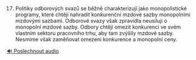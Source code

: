 
17. Politiky odborových svazů se běžně charakterizují jako monopolistické programy, které chtějí nahradit konkurenční mzdové sazby monopolními mzdovými sazbami. Odborové svazy však zpravidla neusilují o monopolní mzdové sazby. Odbory chtějí omezit konkurenci ve svém vlastním sektoru pracovního trhu, aby tam zvýšily mzdové sazby. Nesmíme však zaměňovat omezení konkurence a monopolní ceny.

[🔊 Poslechnout audio](/data/7-paragraphs/audio/chapter_69/para_001-17-Politiky-odborovch-svaz-se-bn-charakteriz.mp3)
